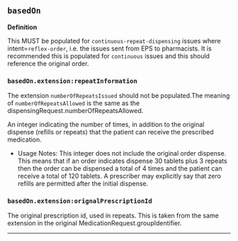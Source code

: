## `basedOn`

<b>Definition</b><br>

This MUST be populated for `continuous-repeat-dispensing` issues where intent=`reflex-order`, i.e. the issues sent from EPS to pharmacists. It is recommended this is populated for `continuous` issues and this should reference the original order.

### `basedOn.extension:repeatInformation`

The extension `numberOfRepeatsIssued` should not be populated.The meaning of `numberOfRepeatsAllowed` is the same as the dispensingRequest.numberOfRepeatsAllowed. 

An integer indicating the number of times, in addition to the original dispense (refills or repeats) that the patient can receive the prescribed medication. 

- Usage Notes: This integer does not include the original order dispense. This means that if an order indicates dispense 30 tablets plus 3 repeats then the order can be dispensed a total of 4 times and the patient can receive a total of 120 tablets. A prescriber may explicitly say that zero refills are permitted after the initial dispense.

### `basedOn.extension:orignalPrescriptionId`

The original prescription id, used in repeats. This is taken from the same extension in the original MedicationRequest.groupIdentifier.

---
